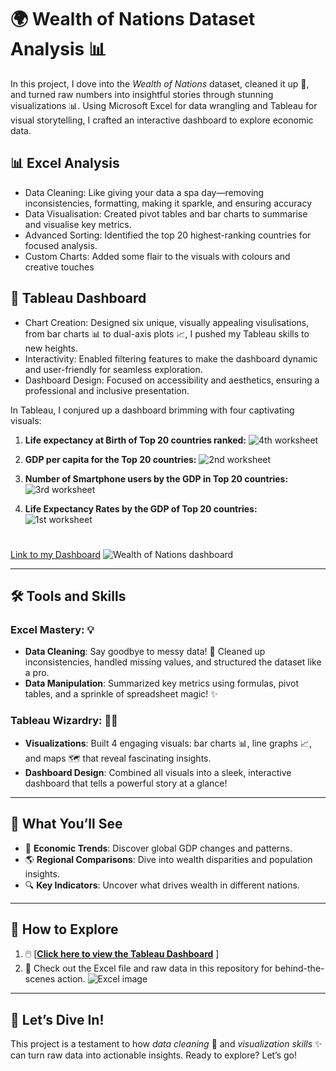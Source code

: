 
# 🌍 Wealth of Nations Dataset Analysis 📊

In this project, I dove into the *Wealth of Nations* dataset, cleaned it up 🧹, and turned raw numbers into insightful stories through stunning visualizations 📊. Using Microsoft Excel for data wrangling and Tableau for visual storytelling, I crafted an interactive dashboard to explore economic data.


## 📊 Excel Analysis

- Data Cleaning: Like giving your data a spa day—removing inconsistencies, formatting, making it sparkle, and ensuring accuracy 
- Data Visualisation: Created pivot tables and bar charts to summarise and visualise key metrics.
- Advanced Sorting: Identified the top 20 highest-ranking countries for focused analysis.
- Custom Charts: Added some flair to the visuals with colours and creative touches 

## 🎨 Tableau Dashboard
- Chart Creation: Designed six unique, visually appealing visulisations, from bar charts 📊 to dual-axis plots 📈, I pushed my Tableau skills to new heights.
- Interactivity: Enabled filtering features to make the dashboard dynamic and user-friendly for seamless exploration.
- Dashboard Design: Focused on accessibility and aesthetics, ensuring a professional and inclusive presentation.

In Tableau, I conjured up a dashboard brimming with four captivating visuals:

1. **Life expectancy at Birth of Top 20 countries ranked:**
        ![4th worksheet](https://github.com/user-attachments/assets/ceb8bf63-79db-4ae9-96e6-dd4555535736)
 
2. **GDP per capita for the Top 20 countries:**
   ![2nd worksheet](https://github.com/user-attachments/assets/7b610dae-f8d7-476d-a4c6-e4c6db3f0c5c)
 
3. **Number of Smartphone users by the GDP in Top 20 countries:**
    ![3rd worksheet](https://github.com/user-attachments/assets/e854d322-299e-44b6-8149-b82b0d3209bd)
   
4. **Life Expectancy Rates by the GDP of Top 20 countries:**          ![1st worksheet](https://github.com/user-attachments/assets/8627cf64-4d99-4f49-aed7-bc64f479284c)


# 


[Link to my Dashboard](https://public.tableau.com/app/profile/maryam.begum/viz/MaryamBegumWealthofNationsbytheirGDP/WealthofNationsbytheirGDP)
![Wealth of Nations dashboard](https://github.com/user-attachments/assets/53357521-660a-413b-be95-313d89ab45b9)


---

## 🛠️ Tools and Skills  
### Excel Mastery: 💡  
- **Data Cleaning**: Say goodbye to messy data! 🧽 Cleaned up inconsistencies, handled missing values, and structured the dataset like a pro.  
- **Data Manipulation**: Summarized key metrics using formulas, pivot tables, and a sprinkle of spreadsheet magic! ✨  

### Tableau Wizardry: 🧙‍♂️  
- **Visualizations**: Built 4 engaging visuals: bar charts 📊, line graphs 📈, and maps 🗺️ that reveal fascinating insights.  
- **Dashboard Design**: Combined all visuals into a sleek, interactive dashboard that tells a powerful story at a glance!  

---

## 🌟 What You’ll See  
- 🧭 **Economic Trends**: Discover global GDP changes and patterns.  
- 🌎 **Regional Comparisons**: Dive into wealth disparities and population insights.  
- 🔍 **Key Indicators**: Uncover what drives wealth in different nations.  

---

## 🚀 How to Explore  
1. 🖱️ [**[Click here to view the Tableau Dashboard](https://public.tableau.com/app/profile/maryam.begum/viz/MaryamBegumWealthofNationsbytheirGDP/WealthofNationsbytheirGDP)**  ]
2. 📂 Check out the Excel file and raw data in this repository for behind-the-scenes action.
   ![Excel image](https://github.com/user-attachments/assets/8b6f8f3d-443d-4b2a-a008-9e89ccc2d49a)


---

## 🎉 Let’s Dive In!  
This project is a testament to how *data cleaning* 🧹 and *visualization skills* ✨ can turn raw data into actionable insights. Ready to explore? Let’s go!  
